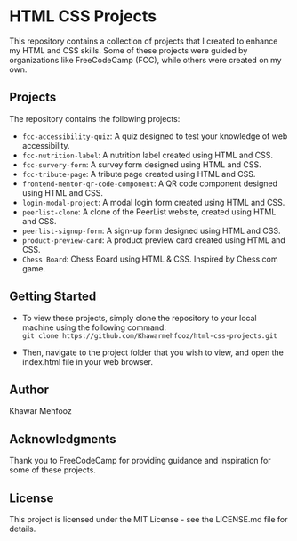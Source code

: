 # HTML CSS Projects

This repository contains a collection of projects that I created to enhance my HTML and CSS skills. Some of these projects were guided by organizations like FreeCodeCamp (FCC), while others were created on my own.

## Projects

The repository contains the following projects:

- `fcc-accessibility-quiz`: A quiz designed to test your knowledge of web accessibility.
- `fcc-nutrition-label`: A nutrition label created using HTML and CSS.
- `fcc-survery-form`: A survey form designed using HTML and CSS.
- `fcc-tribute-page`: A tribute page created using HTML and CSS.
- `frontend-mentor-qr-code-component`: A QR code component designed using HTML and CSS.
- `login-modal-project`: A modal login form created using HTML and CSS.
- `peerlist-clone`: A clone of the PeerList website, created using HTML and CSS.
- `peerlist-signup-form`: A sign-up form designed using HTML and CSS.
- `product-preview-card`: A product preview card created using HTML and CSS.
- `Chess Board`: Chess Board using HTML & CSS. Inspired by Chess.com game.

## Getting Started

- To view these projects, simply clone the repository to your local machine using the following command:<br>
  `git clone https://github.com/Khawarmehfooz/html-css-projects.git`

- Then, navigate to the project folder that you wish to view, and open the index.html file in your web browser.

## Author

Khawar Mehfooz

## Acknowledgments

Thank you to FreeCodeCamp for providing guidance and inspiration for some of these projects.

## License

This project is licensed under the MIT License - see the LICENSE.md file for details.
